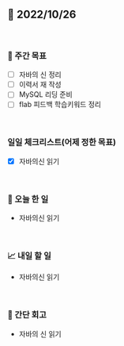 ## 📅 2022/10/26

<br/>

### 🏹 주간 목표

- [ ] 자바의 신 정리
- [ ] 이력서 재 작성
- [ ] MySQL 리딩 준비
- [ ] flab 피드백 학습키워드 정리

<br/>

### 일일 체크리스트(어제 정한 목표)

- [x] 자바의신 읽기

<br/>

### 💯 오늘 한 일

- 자바의신 읽기

<br/>

### 📈 내일 할 일

- 자바의신 읽기

<br/>

### 🧐 간단 회고

- 자바의 신 읽기